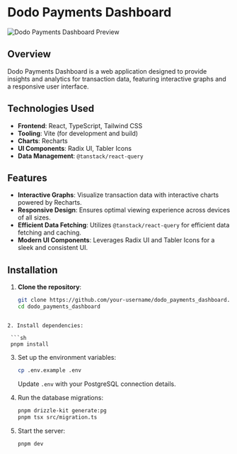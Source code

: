 # Dodo Payments Dashboard

![Dodo Payments Dashboard Preview](dashboard-preview.png)

## Overview

Dodo Payments Dashboard is a web application designed to provide insights and analytics for transaction data, featuring interactive graphs and a responsive user interface.

## Technologies Used

- **Frontend**: React, TypeScript, Tailwind CSS
- **Tooling**: Vite (for development and build)
- **Charts**: Recharts
- **UI Components**: Radix UI, Tabler Icons
- **Data Management**: `@tanstack/react-query`

## Features

- **Interactive Graphs**: Visualize transaction data with interactive charts powered by Recharts.
- **Responsive Design**: Ensures optimal viewing experience across devices of all sizes.
- **Efficient Data Fetching**: Utilizes `@tanstack/react-query` for efficient data fetching and caching.
- **Modern UI Components**: Leverages Radix UI and Tabler Icons for a sleek and consistent UI.

## Installation

1. **Clone the repository**:

   ```bash
   git clone https://github.com/your-username/dodo_payments_dashboard.git
   cd dodo_payments_dashboard
  ```

2. Install dependencies:

   ```sh
   pnpm install
   ```

3. Set up the environment variables:

   ```sh
   cp .env.example .env
   ```

   Update `.env` with your PostgreSQL connection details.

4. Run the database migrations:

   ```sh
   pnpm drizzle-kit generate:pg
   pnpm tsx src/migration.ts
   ```

5. Start the server:
   ```sh
   pnpm dev
   ```
 
